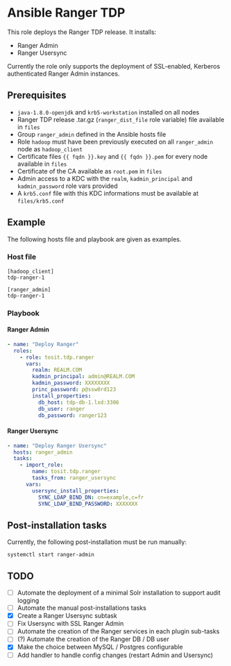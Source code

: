 # Ansible Ranger TDP

This role deploys the Ranger TDP release. It installs:

- Ranger Admin
- Ranger Usersync

Currently the role only supports the deployment of SSL-enabled, Kerberos authenticated Ranger Admin instances.

## Prerequisites

- `java-1.8.0-openjdk` and `krb5-workstation` installed on all nodes
- Ranger TDP release .tar.gz (`ranger_dist_file` role variable) file available in `files`
- Group `ranger_admin` defined in the Ansible hosts file
- Role `hadoop` must have been previously executed on all `ranger_admin` node as `hadoop_client`
- Certificate files `{{ fqdn }}.key` and `{{ fqdn }}.pem` for every node available in `files`
- Certificate of the CA available as `root.pem` in `files`
- Admin access to a KDC with the `realm`, `kadmin_principal` and `kadmin_password` role vars provided
- A `krb5.conf` file with this KDC informations must be available at `files/krb5.conf`

## Example

The following hosts file and playbook are given as examples.

### Host file

```
[hadoop_client]
tdp-ranger-1

[ranger_admin]
tdp-ranger-1
```

### Playbook

#### Ranger Admin

```yaml
- name: "Deploy Ranger"
  roles:
    - role: tosit.tdp.ranger
      vars:
        realm: REALM.COM
        kadmin_principal: admin@REALM.COM
        kadmin_password: XXXXXXXX
        princ_password: p@ssw0rd123
        install_properties:
          db_host: tdp-db-1.lxd:3306
          db_user: ranger
          db_password: ranger123
```

#### Ranger Usersync

```yaml
- name: "Deploy Ranger Usersync"
  hosts: ranger_admin
  tasks:
    - import_role:
        name: tosit.tdp.ranger
        tasks_from: ranger_usersync
      vars:
        usersync_install_properties:
          SYNC_LDAP_BIND_DN: cn=example,c=fr
          SYNC_LDAP_BIND_PASSWORD: XXXXXXX
```

## Post-installation tasks

Currently, the following post-installation must be run manually:

```
systemctl start ranger-admin
```

## TODO

- [ ] Automate the deployment of a minimal Solr installation to support audit logging
- [ ] Automate the manual post-installations tasks
- [x] Create a Ranger Usersync subtask
- [ ] Fix Usersync with SSL Ranger Admin
- [ ] Automate the creation of the Ranger services in each plugin sub-tasks
- [ ] (?) Automate the creation of the Ranger DB / DB user
- [x] Make the choice between MySQL / Postgres configurable
- [ ] Add handler to handle config changes (restart Admin and Usersync)
